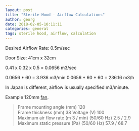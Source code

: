 ```yaml
---
layout: post
title: "Sterile Hood - Airflow Calculations"
author: georg
date: 2018-02-05-10:11:11
categories: general
tags: sterile hood, airflow, calculation
---
```


Desired Airflow Rate: 0.5m/sec

Door Size: 41cm x 32cm

0.41 x 0.32 x 0.5 = 0.0656 m3/sec

0.0656 * 60 = 3.936 m3/min
0.0656 * 60 * 60 = 236.16 m3/h

In Japan is different, airflow is usually specified m3/minute. 

Example 120mm [fan](https://www.monotaro.com/g/00347764/).

> Frame mounting angle (mm) 120 <br />
> Frame thickness (mm) 38 Voltage (V) 100 <br />
> Maximum air flow rate (m 3 / min) (50/60 Hz) 2.5 / 2.9 <br />
> Maximum static pressure (Pa) (50/60 Hz) 57.9 / 68.7 <br />
